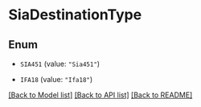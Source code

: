 # SiaDestinationType

## Enum


* `SIA451` (value: `"Sia451"`)

* `IFA18` (value: `"Ifa18"`)


[[Back to Model list]](../README.md#documentation-for-models) [[Back to API list]](../README.md#documentation-for-api-endpoints) [[Back to README]](../README.md)


